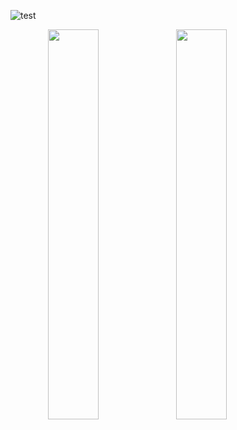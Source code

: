 ![test](https://capsule-render.vercel.app/api?type=Waving&color=0:F9A8FF,100:97FFFF&height=150&animation=fadeIn&section=header&text=Hello%20there%20w=&fontSize=30&fontColor=ffb8db)

<p align="center">
  <img align="left" width="40%" src="https://github-readme-stats.vercel.app/api?username=FallenCrystal&count_private=true&card_width=400&title_color=FF69B4&line_height=25&text_color=885566&bg_color=FFFFFF">
  <img align="left" width="40%" src="https://github-readme-stats.vercel.app/api/top-langs/?username=FallenCrystal&count_private=true&card_width=400&title_color=FF69B4&line_height=25&text_color=885566&bg_color=FFFFFF">
</p>
